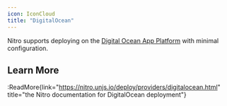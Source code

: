 ```yaml
---
icon: IconCloud
title: "DigitalOcean"
---
```


Nitro supports deploying on the [Digital Ocean App Platform](https://docs.digitalocean.com/products/app-platform/) with minimal configuration.

## Learn More

:ReadMore{link="https://nitro.unjs.io/deploy/providers/digitalocean.html" title="the Nitro documentation for DigitalOcean deployment"}
